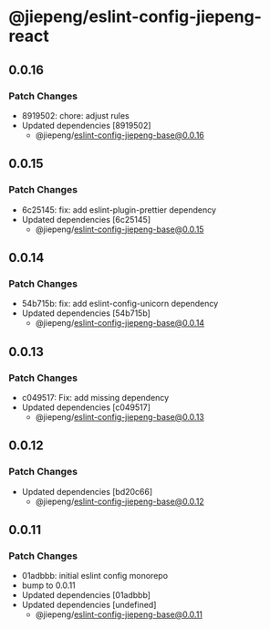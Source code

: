 # @jiepeng/eslint-config-jiepeng-react

## 0.0.16

### Patch Changes

- 8919502: chore: adjust rules
- Updated dependencies [8919502]
  - @jiepeng/eslint-config-jiepeng-base@0.0.16

## 0.0.15

### Patch Changes

- 6c25145: fix: add eslint-plugin-prettier dependency
- Updated dependencies [6c25145]
  - @jiepeng/eslint-config-jiepeng-base@0.0.15

## 0.0.14

### Patch Changes

- 54b715b: fix: add eslint-config-unicorn dependency
- Updated dependencies [54b715b]
  - @jiepeng/eslint-config-jiepeng-base@0.0.14

## 0.0.13

### Patch Changes

- c049517: Fix: add missing dependency
- Updated dependencies [c049517]
  - @jiepeng/eslint-config-jiepeng-base@0.0.13

## 0.0.12

### Patch Changes

- Updated dependencies [bd20c66]
  - @jiepeng/eslint-config-jiepeng-base@0.0.12

## 0.0.11

### Patch Changes

- 01adbbb: initial eslint config monorepo
- bump to 0.0.11
- Updated dependencies [01adbbb]
- Updated dependencies [undefined]
  - @jiepeng/eslint-config-jiepeng-base@0.0.11

